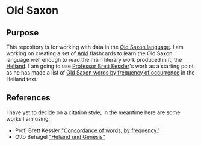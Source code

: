 # Old Saxon

## Purpose
This repository is for working with data in the [Old Saxon language](https://en.m.wikipedia.org/wiki/Old_Saxon). I am working on creating a set of [Anki](https://apps.ankiweb.net/) flashcards to learn the Old Saxon language well enough to read the main literary work produced in it, the [Heliand](https://en.m.wikipedia.org/wiki/Heliand). I am going to use [Professor Brett Kessler](https://psychweb.wustl.edu/kessler)'s work as a starting point as he has made a list of [Old Saxon words by frequency of occurrence](http://spell.psychology.wustl.edu/OS-Heliand/freqWords) in the Heliand text.

## References
I have yet to decide on a citation style, in the meantime here are some works I am using:
* Prof. Brett Kessler ["Concordance of words, by frequency."](http://spell.psychology.wustl.edu/OS-Heliand/freqWords)
* Otto Behagel ["Heliand und Genesis"](https://archive.org/stream/heliandundgenes00behagoog)